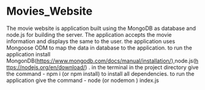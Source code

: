 # Movies_Website
The movie website is application built using the MongoDB as database and node.js for building the server.
The application accepts the movie information and displays the same to the user.
the application uses Mongoose ODM to map the data in database to the application.
to run the application install MongonDB(https://www.mongodb.com/docs/manual/installation/),node.js(https://nodejs.org/en/download/) . 
in the terminal in the project directory give the command - npm i (or npm install) to install all dependencies.
to run the application give the command - node (or nodemon ) index.js
